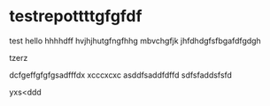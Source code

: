 # testrepottttgfgfdf
test
hello
hhhhdff
hvjhjhutgfngfhhg
mbvchgfjk
jhfdhdgfsfbgafdfgdgh

tzerz



dcfgeffgfgfgsadfffdx xcccxcxc
asddfsaddfdffd
sdfsfaddsfsfd

yxs<ddd

